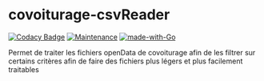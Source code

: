 # covoiturage-csvReader
[![Codacy Badge](https://app.codacy.com/project/badge/Grade/99f46bca4711402780143df8559cf493)](https://app.codacy.com/gh/coutcout/covoiturage-csvReader/dashboard?utm_source=gh&utm_medium=referral&utm_content=&utm_campaign=Badge_grade)
[![Maintenance](https://img.shields.io/badge/Maintained%3F-yes-green.svg)](https://GitHub.com/Naereen/StrapDown.js/graphs/commit-activity)
[![made-with-Go](https://img.shields.io/badge/Made%20with-Go-1f425f.svg)](https://go.dev/)

Permet de traiter les fichiers openData de covoiturage afin de les filtrer sur certains critères afin de faire des fichiers plus légers et plus facilement traitables
